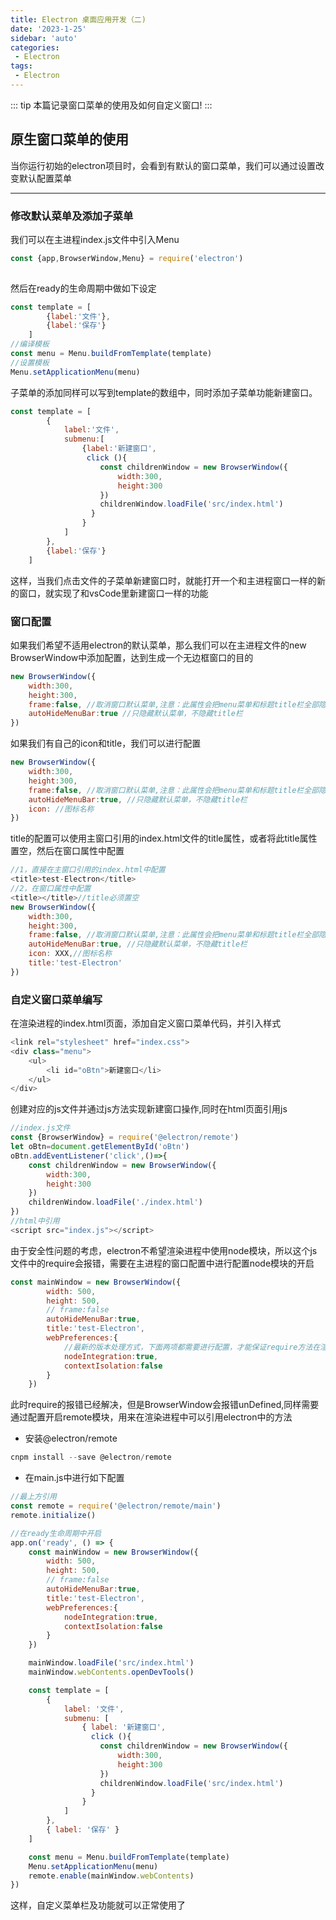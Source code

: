 ```yaml
---
title: Electron 桌面应用开发（二)
date: '2023-1-25'
sidebar: 'auto'
categories:
 - Electron
tags:
 - Electron
---
```


::: tip
   本篇记录窗口菜单的使用及如何自定义窗口!
:::

<!-- more -->


## 原生窗口菜单的使用

当你运行初始的electron项目时，会看到有默认的窗口菜单，我们可以通过设置改变默认配置菜单

---

### 修改默认菜单及添加子菜单
我们可以在主进程index.js文件中引入Menu

``` js
const {app,BrowserWindow,Menu} = require('electron')
    
```

然后在ready的生命周期中做如下设定
``` js
const template = [
        {label:'文件'},
        {label:'保存'}
    ]
//编译模板
const menu = Menu.buildFromTemplate(template)
//设置模板
Menu.setApplicationMenu(menu)
```
子菜单的添加同样可以写到template的数组中，同时添加子菜单功能新建窗口。
``` js
const template = [
        {
            label:'文件',
            submenu:[
                {label:'新建窗口',
                 click (){
                    const childrenWindow = new BrowserWindow({
                        width:300,
                        height:300
                    })
                    childrenWindow.loadFile('src/index.html')
                  }
                }
            ]
        },
        {label:'保存'}
    ]
```
这样，当我们点击文件的子菜单新建窗口时，就能打开一个和主进程窗口一样的新的窗口，就实现了和vsCode里新建窗口一样的功能

### 窗口配置

如果我们希望不适用electron的默认菜单，那么我们可以在主进程文件的new BrowserWindow中添加配置，达到生成一个无边框窗口的目的
``` js
new BrowserWindow({
    width:300,
    height:300,
    frame:false, //取消窗口默认菜单,注意：此属性会把menu菜单和标题title栏全部隐藏
    autoHideMenuBar:true //只隐藏默认菜单，不隐藏title栏
})
```

如果我们有自己的icon和title，我们可以进行配置
``` js
new BrowserWindow({
    width:300,
    height:300,
    frame:false, //取消窗口默认菜单,注意：此属性会把menu菜单和标题title栏全部隐藏
    autoHideMenuBar:true, //只隐藏默认菜单，不隐藏title栏
    icon: //图标名称
})
```
title的配置可以使用主窗口引用的index.html文件的title属性，或者将此title属性置空，然后在窗口属性中配置
``` js
//1，直接在主窗口引用的index.html中配置
<title>test-Electron</title>
//2，在窗口属性中配置
<title></title>//title必须置空
new BrowserWindow({
    width:300,
    height:300,
    frame:false, //取消窗口默认菜单,注意：此属性会把menu菜单和标题title栏全部隐藏
    autoHideMenuBar:true, //只隐藏默认菜单，不隐藏title栏
    icon: XXX,//图标名称
    title:'test-Electron'
})
```

### 自定义窗口菜单编写

在渲染进程的index.html页面，添加自定义窗口菜单代码，并引入样式
``` js
<link rel="stylesheet" href="index.css">
<div class="menu">
    <ul>
        <li id="oBtn">新建窗口</li>
    </ul>
</div>
```

创建对应的js文件并通过js方法实现新建窗口操作,同时在html页面引用js

``` js
//index.js文件
const {BrowserWindow} = require('@electron/remote')
let oBtn=document.getElementById('oBtn')
oBtn.addEventListener('click',()=>{
    const childrenWindow = new BrowserWindow({
        width:300,
        height:300
    })
    childrenWindow.loadFile('./index.html')
})
//html中引用
<script src="index.js"></script>
```

由于安全性问题的考虑，electron不希望渲染进程中使用node模块，所以这个js文件中的require会报错，需要在主进程的窗口配置中进行配置node模块的开启

``` js
const mainWindow = new BrowserWindow({
        width: 500,
        height: 500,
        // frame:false
        autoHideMenuBar:true,
        title:'test-Electron',
        webPreferences:{
            //最新的版本处理方式，下面两项都需要进行配置，才能保证require方法在渲染进程中可以使用
            nodeIntegration:true, 
            contextIsolation:false
        }
    })
```

此时require的报错已经解决，但是BrowserWindow会报错unDefined,同样需要通过配置开启remote模块，用来在渲染进程中可以引用electron中的方法

- 安装@electron/remote
``` js
cnpm install --save @electron/remote
```
- 在main.js中进行如下配置

``` js
//最上方引用
const remote = require('@electron/remote/main')
remote.initialize()
```

``` js
//在ready生命周期中开启
app.on('ready', () => {
    const mainWindow = new BrowserWindow({
        width: 500,
        height: 500,
        // frame:false
        autoHideMenuBar:true,
        title:'test-Electron',
        webPreferences:{
            nodeIntegration:true,
            contextIsolation:false
        }
    })

    mainWindow.loadFile('src/index.html')
    mainWindow.webContents.openDevTools()

    const template = [
        {
            label: '文件',
            submenu: [
                { label: '新建窗口',
                  click (){
                    const childrenWindow = new BrowserWindow({
                        width:300,
                        height:300
                    })
                    childrenWindow.loadFile('src/index.html')
                  }
                }
            ]
        },
        { label: '保存' }
    ]

    const menu = Menu.buildFromTemplate(template)
    Menu.setApplicationMenu(menu)
    remote.enable(mainWindow.webContents)
})
```
这样，自定义菜单栏及功能就可以正常使用了










